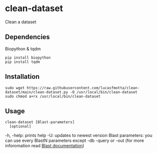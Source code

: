 # clean-dataset
Clean a dataset

## Dependencies

Biopython & tqdm

```
pip install biopython
pip install tqdm
```

## Installation

```
sudo wget https://raw.githubusercontent.com/lucasfmotta/clean-dataset/main/clean-dataset.py -O /usr/local/bin/clean-dataset
sudo chmod a+rx /usr/local/bin/clean-dataset
```

## Usage
```
clean-dataset [Blast-parameters]
  [optional]
```
-h, -help: prints help
-U: updates to newest version
Blast parameters: you can use every BlastN parameters except -db -query or -out (for more inforomation read [Blast documentation](https://www.ncbi.nlm.nih.gov/books/NBK279684/#_appendices_Options_for_the_commandline_a_))
